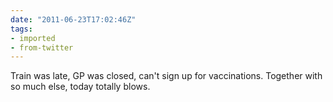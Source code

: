 ```yaml
---
date: "2011-06-23T17:02:46Z"
tags:
- imported
- from-twitter
---
```

Train was late, GP was closed, can't sign up for vaccinations. Together with so much else, today totally blows.
